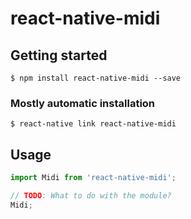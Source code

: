 # react-native-midi

## Getting started

`$ npm install react-native-midi --save`

### Mostly automatic installation

`$ react-native link react-native-midi`

## Usage
```javascript
import Midi from 'react-native-midi';

// TODO: What to do with the module?
Midi;
```
